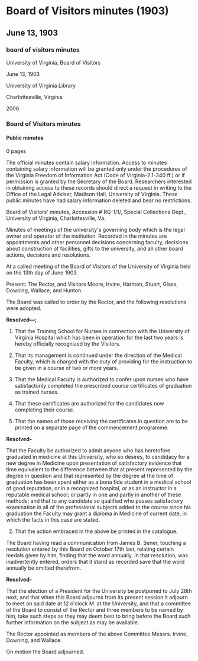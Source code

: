 <!-- llmformatted -->
# Board of Visitors minutes (1903)

## June 13, 1903

### board of visitors minutes

University of Virginia, Board of Visitors

June 13, 1903

University of Virginia Library

Charlottesville, Virginia

2006

### Board of Visitors minutes

#### Public minutes

0 pages

The official minutes contain salary information. Access to minutes containing salary information will be granted only under the procedures of the Virginia Freedom of Information Act (Code of Virginia-2.1-340 ff.) or if permission is granted by the Secretary of the Board. Researchers interested in obtaining access to these records should direct a request in writing to the Office of the Legal Adviser, Madison Hall, University of Virginia. These public minutes have had salary information deleted and bear no restrictions.

Board of Visitors' minutes, Accession # RG-1/1/, Special Collections Dept., University of Virginia, Charlottesville, Va.

Minutes of meetings of the university's governing body which is the legal owner and operator of the institution. Recorded in the minutes are appointments and other personnel decisions concerning faculty, decisions about construction of facilities, gifts to the university, and all other board actions, decisions and resolutions.

At a called meeting of the Board of Visitors of the University of Virginia held on the 13th day of June 1903.

Present: The Rector, and Visitors Moore, Irvine, Harmon, Stuart, Glass, Downing, Wallace, and Hunton.

The Board was called to order by the Rector, and the following resolutions were adopted.

**Resolved—;**

1. That the Training School for Nurses in connection with the University of Virginia Hospital which has been in operation for the last two years is hereby officially recognized by the Visitors.

2. That its management is continued under the direction of the Medical Faculty, which is charged with the duty of providing for the instruction to be given in a course of two or more years.

3. That the Medical Faculty is authorized to confer upon nurses who have satisfactorily completed the prescribed course certificates of graduation as trained nurses.

4. That these certificates are authorized for the candidates now completing their course.

5. That the names of those receiving the certificates in question are to be printed on a separate page of the commencement programme.

**Resolved-**

That the Faculty be authorized to admit anyone who has heretofore graduated in medicine at this University, who so desires, to candidacy for a new degree in Medicine upon presentation of satisfactory evidence that time equivalent to the difference between that at present represented by the degree in question and that represented by the degree at the time of graduation has been spent either as a bona fide student in a medical school of good reputation, or in a recognized hospital, or as an instructor in a reputable medical school; or partly in one and partly in another of these methods; and that to any candidate so qualified who passes satisfactory examination in all of the professional subjects added to the course since his graduation the Faculty may grant a diploma in Medicine of current date, in which the facts in this case are stated.

2. That the action embraced in the above be printed in the catalogue.

The Board having read a communication from James B. Sener, touching a resolution entered by this Board on October 17th last, relating certain medals given by him, finding that the word annually, in that resolution, was inadvertently entered, orders that it stand as recorded save that the word annually be omitted therefrom.

**Resolved-**

That the election of a President for the University be postponed to July 28th next, and that when this Board adjourns from its present session it adjourn to meet on said date at 12 o'clock M. at the University, and that a committee of the Board to consist of the Rector and three members to be named by him, take such steps as they may deem best to bring before the Board such further information on the subject as may be available.

The Rector appointed as members of the above Committee Messrs. Irvine, Downing, and Wallace.

On motion the Board adjourned.
